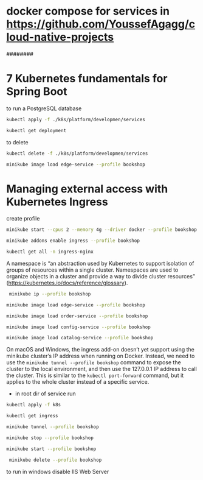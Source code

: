 # docker compose for services in https://github.com/YoussefAgagg/cloud-native-projects
########
# 7 Kubernetes fundamentals for Spring Boot
to run a PostgreSQL database
```bash
kubectl apply -f ./k8s/platform/developmen/services
```
```bash
kubectl get deployment
```
to delete
```bash
kubectl delete -f ./k8s/platform/developmen/services
```
```bash
minikube image load edge-service --profile bookshop
```
# Managing external access with Kubernetes Ingress
create profile
```bash
minikube start --cpus 2 --memory 4g --driver docker --profile bookshop
```
```bash
minikube addons enable ingress --profile bookshop
```
```bash
kubectl get all -n ingress-nginx
```
A namespace is “an abstraction used by Kubernetes to support isolation of groups of resources within a single cluster. Namespaces are used to organize objects in a cluster and provide a way to divide cluster resources” (https://kubernetes.io/docs/reference/glossary).
```bash
 minikube ip --profile bookshop
```
```bash
minikube image load edge-service --profile bookshop
```
```bash
minikube image load order-service --profile bookshop
```
```bash
minikube image load config-service --profile bookshop
```
```bash
minikube image load catalog-service --profile bookshop
```
On macOS and Windows, the ingress add-on doesn’t yet support using the minikube cluster’s IP address when running on Docker. Instead, we need to use the `minikube tunnel --profile bookshop` command to expose the cluster to the local environment, and then use the 127.0.0.1 IP address to call the cluster. This is similar to the `kubectl port-forward` command, but it applies to the whole cluster instead of a specific service.
- in root dir of service run
```bash
kubectl apply -f k8s
```
```bash
kubectl get ingress
```
```bash
minikube tunnel --profile bookshop
```
```bash
minikube stop --profile bookshop
```
```bash
minikube start --profile bookshop
```
```bash
 minikube delete --profile bookshop
```
to run in windows disable IIS Web Server